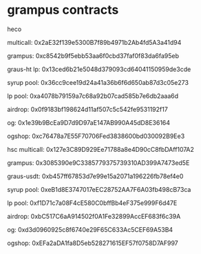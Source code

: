 # grampus contracts
heco

multicall: 0x2aE32f139e5300B7f89b4971b2Ab4fd5A3a41d94

grampus: 0xc8542b9f5ebb53aa6f0cbd37faf0f83da6fa95eb

graus-ht lp: 0x13ced6b21e5048d379093cd64041150959de3cde

syrup pool: 0x36cc9cee19d24a41a36b6f6d650ab87d3c05e273

lp pool: 0xa4078b79159a7c68a92b07cad585b7e6db2aaa6d

airdrop: 0x0f9183bf198624d11af507c5c542fe9531192f17

og: 0x1e39b9BcEa9D7d9D97aE147AB990A45dD8E36164

ogshop: 0xc76478a7E55F70706Fed3838600bd030092B9Ee3


hsc
multicall: 0x127e3C89D929Ee71788a8e4D90cC8fbDAff107A2

grampus: 0x3085390e9C3385779375739310AD399A7473ed5E

graus-usdt: 0xb457ff67853d7e99e15a2071a196226fb78ef4e0

syrup pool: 0xeB1d8E3747017eEC28752AA7F6A03fb498cB73ca

lp pool: 0xf1D71c7a08F4cE580C0bffBb4eF375e999F6d47E

airdrop: 0xbC517C6aA914502f0A1Fe32899AccEF683f6c39A

og: 0xd3d0960925c8f6740e29F65C633Ac5CEF69A53B4

ogshop: 0xEFa2aDA1fa8D5eb528271615EF57f0758D7AF997

